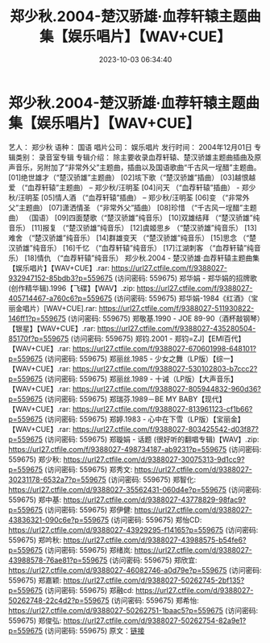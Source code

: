 ﻿---
title: 郑少秋.2004-楚汉骄雄·血荐轩辕主题曲集【娱乐唱片】【WAV+CUE】
date: 2023-10-03 06:34:40
categories: WAV车载音乐、镜像
tags: 华语中文
---
# 郑少秋.2004-楚汉骄雄·血荐轩辕主题曲集【娱乐唱片】【WAV+CUE】

艺人： 郑少秋
语种： 国语
唱片公司： 娱乐唱片
发行时间： 2004年12月01日
专辑类别： 录音室专辑
专辑介绍：
除主要收录血荐轩辕、楚汉骄雄主题曲插曲及原声音乐，另附加了“非常外父”主题曲，插曲以及国语歌曲“千古风一埕醋”主题曲。
[01]绝世雄才（“楚汉骄雄”主题曲）
[02]垓下歌（“楚汉骄雄”插曲）
[03]越恨越爱 （“血荐轩辕”主题曲） – 郑少秋/汪明荃
[04]问天 （“血荐轩辕”插曲） - 郑少秋/汪明荃
[05]情人酒 （“血荐轩辕”插曲） – 郑少秋/汪明荃
[06]变 （“非常外父”主题曲）
[07]潇洒情圣 （“非常外父”插曲）
[08]珍惜 （“千古风一埕醋”主题曲） （国语）
[09]四面楚歌（“楚汉骄雄”纯音乐）
[10]双雄结拜 （“楚汉骄雄”纯音乐）
[11]报复 （“楚汉骄雄”纯音乐）
[12]虞姬思乡 （“楚汉骄雄”纯音乐）
[13]难舍 （“楚汉骄雄”纯音乐）
[14]群雄变天 （“楚汉骄雄”纯音乐）
[15]思念 （“楚汉骄雄”纯音乐）
[16]千忆 （“血荐轩辕”纯音乐）
[17]江湖刺客 （“血荐轩辕”纯音乐）
[18]情仇 （“血荐轩辕”纯音乐）
郑少秋.2004 - 楚汉骄雄·血荐轩辕主题曲集【娱乐唱片】【WAV+CUE】.rar: https://url27.ctfile.com/f/9388027-932947152-85bdb3?p=559675
(访问密码: 559675)
郑华娟 - 郑华娟的招牌歌 (创作精华辑).1996【飞碟】【WAV】.zip: https://url27.ctfile.com/f/9388027-405714467-a760c6?p=559675
(访问密码: 559675)
郑华娟-1984《红酒》（宝丽金唱片）[WAV+CUE].rar: https://url27.ctfile.com/f/9388027-511930822-146ff1?p=559675
(访问密码: 559675)
郑敬基.1990 - JOE 89-90（酒杯敲钢琴）【银星】【WAV+CUE】.rar: https://url27.ctfile.com/f/9388027-435280504-85170f?p=559675
(访问密码: 559675)
郑钧.2001 - 郑钧=ZJ]【EMI百代】【WAV+CUE】.rar: https://url27.ctfile.com/f/9388027-670601998-648101?p=559675
(访问密码: 559675)
郑丽丝.1985 - 少女之舞（LP版）【综一】【WAV+CUE】.rar: https://url27.ctfile.com/f/9388027-530102803-b7ccc2?p=559675
(访问密码: 559675)
郑丽丝.1989 - 十诫（LP版）【大声音乐】【WAV+CUE】.rar: https://url27.ctfile.com/f/9388027-805944832-960d36?p=559675
(访问密码: 559675)
郑瑞芬.1989－BE MY BABY【现代】【WAV+CUE】.rar: https://url27.ctfile.com/f/9388027-813961123-cf1b66?p=559675
(访问密码: 559675)
郑婷.1983 - 心中在下雪（LP版）【宝丽金】【WAV+CUE】.rar: https://url27.ctfile.com/f/9388027-803425542-d03f87?p=559675
(访问密码: 559675)
郑璇娟 - 话题 (很好听的翻唱专辑)【WAV】.zip: https://url27.ctfile.com/f/9388027-498734187-ab9231?p=559675
(访问密码: 559675)
郑少秋: https://url27.ctfile.com/d/9388027-30075313-9d1cc9?p=559675
(访问密码: 559675)
郑秀文: https://url27.ctfile.com/d/9388027-30231178-6532a7?p=559675
(访问密码: 559675)
郑智化: https://url27.ctfile.com/d/9388027-35562431-060d4e?p=559675
(访问密码: 559675)
郑中基: https://url27.ctfile.com/d/9388027-43778829-98fac9?p=559675
(访问密码: 559675)
郑伊健: https://url27.ctfile.com/d/9388027-43836321-090c6e?p=559675
(访问密码: 559675)
郑怡CD: https://url27.ctfile.com/d/9388027-43929295-f14165?p=559675
(访问密码: 559675)
郑吟秋: https://url27.ctfile.com/d/9388027-43988575-b54fe6?p=559675
(访问密码: 559675)
郑绪岚: https://url27.ctfile.com/d/9388027-43988578-76ae81?p=559675
(访问密码: 559675)
郑欣宜: https://url27.ctfile.com/d/9388027-46082746-a0d79e?p=559675
(访问密码: 559675)
郑嘉颖: https://url27.ctfile.com/d/9388027-50262745-2bf135?p=559675
(访问密码: 559675)
郑融cd: https://url27.ctfile.com/d/9388027-50262748-22c4d2?p=559675
(访问密码: 559675)
郑希怡: https://url27.ctfile.com/d/9388027-50262751-1baac5?p=559675
(访问密码: 559675)
郑俊弘: https://url27.ctfile.com/d/9388027-50262754-82a9e1?p=559675
(访问密码: 559675)
原文：[链接](https://blog.sina.com.cn/s/blog_1647c7e76010313lf.html)